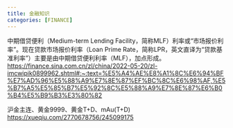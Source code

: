 ```yaml
---
title: 金融知识
categories: [FINANCE]
---
```


中期借贷便利（Medium-term Lending Facility，简称MLF）利率或“市场报价利率”。现在贷款市场报价利率（Loan Prime Rate，简称LPR，英文直译为“贷款基准利率”）主要是由中期借贷便利利率（MLF），加点形成。https://finance.sina.com.cn/zl/china/2022-05-20/zl-imcwipik0899962.shtml#:~:text=%E5%A4%AE%E8%A1%8C%E6%94%BF%E7%AD%96%E5%88%A9%E7%8E%87%EF%BC%8C%E6%98%AF,%E5%B7%A5%E5%85%B7%E5%92%8C%E5%88%A9%E7%8E%87%E6%B0%B4%E5%B9%B3%E3%80%82

沪金主连、黄金9999、黄金T+D、mAu(T+D) https://xueqiu.com/2770678756/245099175
